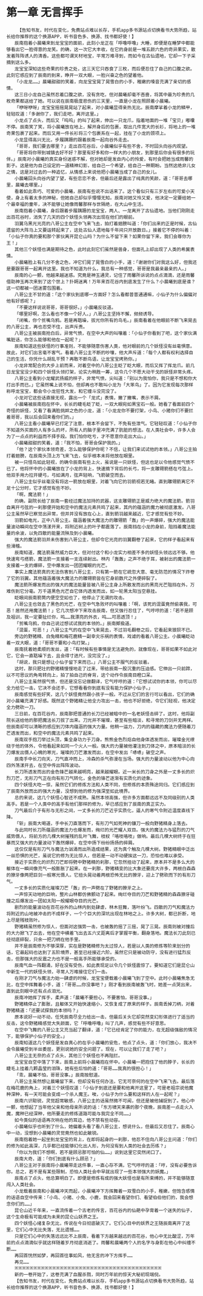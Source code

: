 # 第一章 无言挥手
        【告知书友，时代在变化，免费站点难以长存，手机app多书源站点切换看书大势所趋，站长给你推荐的这个换源APP，听书音色多、换源、找书都好使！】
       辰南抱着小晨曦来到龙宝宝的面前，此刻小龙正在「呼噜呼噜」大睡，即便是在睡梦中都能够看出它一脸得意的龙笑。的确，这一次它大丰收，在它的身前是一堆五颜六色的奇异果实，散发着阵阵诱人的清香。这些都可谓天材地宝，平常万难寻到，而如今在古仙遗地，它却一下子采摘到这么多。
       龙宝宝深知这些奇果的珍贵之处，这三天它只吞食了三枚，而后便忍住了自己的口腹之欲。此刻它感应到了辰南的到来，睁开一双大眼，一脸兴奋之色的望着他。
       「小龙龙……」晨曦甜甜的笑着，向龙宝宝晃了晃雪白的小手，稚嫩的嗓音充满了亲切的感情。
       这三日小龙自己虽然忍着口腹之欲，没有贪吃，但对晨曦却毫不吝啬，将其中最为珍贵的几枚奇果都送给了她。可以说在辰南极度悲伤的三天里，一直是小龙在照顾着小晨曦。
       「咿呀咿呀」龙宝宝摇摇晃晃站了起来，对小晨曦显得亲热无比。辰南摩挲着小龙的鳞甲，轻轻叹道：「多谢你了，我们走吧，离开这里。」
       小龙点了点头，而后又「呜呜」的叫了起来，伸出一只龙爪，指着地面的一堆「宝贝」嘟囔不停。辰南笑了笑，将小晨曦放在地上，解开身后的包裹，取出几件宽大的长衫，将地上的一堆奇果包裹了起来。而后又用一件长衫将三个包裹系在一起，挂在了小龙的颈项上。
       小龙显得高兴无比，步履蹒跚的跟着辰南一起向谷外走去。
       「哥哥，我们要去哪里？」走出百花谷后，小晨曦似乎有些不舍，不时回头向谷内观望。
       「哥哥将你带到城镇去好不好？那里有好多和你一样大的小朋友，到那里后你会有很多的玩伴。」辰南对小晨曦的真实身份迷惑不解，但对她却是发自内心的怜爱，有时会把她当成雨馨的影子。这是他为自己设定的一道精神幻影，给自己一个希望，给自己一种期盼。当然这绝非儿女之情，这是对过去的一种追忆，从情感上来说他把小晨曦当成了自己的女儿。
       小晨曦回头向谷内望了望，有些恋恋不舍，但最后还是露出了纯真的笑颜，道：「哥哥去哪里，晨曦去哪里。」
       看着如此乖巧、可爱的小晨曦，辰南有些说不出话来了。这个看似只有三岁左右的可爱小天使，身上有着太多的神秘，但她自己却似乎懵懵无知。辰南对她又怜又爱，他决定一定要给她一个最幸福的童年，决不能够让她像雨馨那样与世隔绝，在大山中生活。
       辰南抱着小晨曦，身后跟着步履蹒跚的龙宝宝，两人、一龙离开了古仙遗地。当他们刚刚走出百花谷时，消失了几天的四个妖怪头领再次出现在他们的眼前。
       羽翼乌黑光光亮的八哥公主在空中飞来飞去，拍打着翅膀叫道：「你们出来的正是时候，古仙遗留的大阵马上又要运转起来了，这处古仙人遗地每千年间只开放数日。」接着它不停的叫着：「小仙子你真的要和那个家伙离开昆仑山吗？为什么不留下来？如果你留下来，我们会尊你为王！」
       其他三个妖怪也满是期待之色，此时此刻它们虽然是兽身，但面孔上却出现了人类的希冀表情。
       小晨曦脸上有几分不舍之色，冲它们晃了晃雪白的小手，道：「谢谢你们对我这么好，但我还是要跟哥哥一起离开这里。我也不知道为什么，我总有一种感觉，哥哥是我最亲最亲的人。」
       辰南的心一颤，他越来越迷惑。究竟是神玉通灵，记住了雨馨所诉说的点点滴滴，还是雨馨借助神玉再次来到了这个世上？扑朔迷离！万年来百花谷内到底发生了什么？小晨曦到底是谁？这一切都被一团迷雾包围着。
       八哥公主不甘的道：「这个家伙到底哪一方面好？怎么看都普普通通嘛，小仙子为什么偏偏对他有好感呢？」
       「不要这样说说哥哥，哥哥很好。」小晨曦反驳道。
       「哪里好啊，怎么看也不像一个好人。」八哥公主坚持不懈，频频诱导。
       「闭嘴，你个贫嘴乌鸦。若是再聒噪，拔光你所有的鸟毛。」辰南看着在他眼前不断飞来晃去的八哥公主，再也忍受不住，出声斥责。
       八哥公主被辰南抢白后，异常气愤，在空中大声的叫嚷着：「小仙子你看到了吧，这个家伙满嘴脏话，你怎么能够和他在一起呢？」
       辰南知道这些妖怪的行事准则，不能够随意伤害人类，他对眼前的几个妖怪没有丝毫惧意。故此，对它们出言毫不客气。看着八哥公主不断的吵嚷，他大声斥道：「每个人都有权利选择自己的生活，你凭什么胡乱干预？再敢不断鸟语，让龙宝宝烤熟你。」
       小龙非常配合的大步上前而来，对着空中的八哥公主眨了眨大眼，而后又挥了挥龙爪。前几日龙宝宝没少和四个妖怪头领打架，论实力稍胜一筹，这令几个不愿大动干戈的妖怪非常头疼。
       八哥公主看到小龙耀武扬威的样子，非常气愤，尖叫道：「别以为我怕你，我只是不想和你大打出手而已。」它虽然嘴上说不怕，但却再也不敢叫小龙为「大笨鸟」了。因为它发现每次那样称呼龙宝宝，都会令小龙狂性大发，和它缠斗没完没了。
       小龙对它这些话直接无视，露出一个「龙式」表情，撇了撇嘴，表示不屑。
       小晨曦被辰南抱在怀中，长长的睫毛眨了眨，一双大眼宛如黑宝石一般。她看了看面前四个奇怪的妖怪，又看了看满脸挑衅之色的小龙，道：「小龙龙你不要打架，小鸟、小猪你们不要拦着哥哥，我以后会回来看你们的。」
       八哥公主看小晨曦早已打定了注意，根本不会留下，不免有些泄气。它轻轻叹道：「小仙子你不知道外买面的人有多么的坏，所有人的脑子里冲充满了肮脏的想法。在人类社会中，许多人会为了一点点的利益而不择手段。我们怕你吃亏，才不愿意你走出大山。」
       小晨曦甜甜的笑着，道：「我不怕，哥哥会保护我的。」
       「他？这个家伙本领奇差，怎么能够保护你呢？不信，让我们来试试他的本领。」八哥公主拍打着翅膀，在辰南头顶上方飞来飞去，似乎根本未将他放在眼里。
       被一只怪鸟如此轻视，的确令辰南有些上火，虽说是一只妖怪，但这也足以令他感觉气愤不已了。他将怀中的小晨曦放在了小龙的背上，快速摘下背后的长弓，将一支雕翎箭搭在弓弦上。他双手用力拉开硬弓，弓如满月，弦声轻响，飞箭破空而去。
       八哥公主似乎丝毫没有将这一箭放在眼里，对着飞向它的羽箭视若无睹。直到雕翎箭离它不足十公分时，它才感觉有些不妙。
       「啊，魔法箭！」
       的确，副院长给了辰南一套经过魔法加持的武器，这支雕翎箭正是威力绝大的魔法箭。箭羽自离开弓弦的一刹那便开始和空中的魔法元素共鸣了起来，其内的蕴涵的魔力被彻底激发。八哥公主虽然早已察觉出异常，但并并没有放在心上，直到箭羽越来越近，它才感觉有些不妙。
       羽箭如电光，正中八哥公主。蕴涵着强大魔法力的雕翎箭「轰」的一声爆碎，强大的魔法能量波动瞬间在空中荡漾开来，将附近树上的叶子都震落了。辰南挡在小龙的身前，阻挡着魔法能量的余波，以免四散的能量流殃及到小晨曦。
       强大的魔法箭羽并未伤害到八哥公主，但却令它光亮的羽翼翻卷了起来，它的样子看起来有些滑稽。
       辰南知道，魔法箭虽然威力巨大，但对付这个和小龙实力相差不多的妖怪头领远远不够。他快速弯弓搭箭，魔法箭一支接着一支连续射出。林内「轰轰」之声不绝于耳，被射出的魔法箭一支接着一支的爆碎，空中爆发出一团团耀眼的光芒。
       事实上魔法箭真的无法伤害到八哥公主，只有第一箭在它疏忽大意、毫无防范的情况下炸卷了它的羽翼。其他蕴涵着强大魔法力的雕翎箭皆在它身前数尺之外便碎裂了。
       魔法箭所爆发而出的强大的魔法能量皆被八哥公主身上所散发而出的黑亮光芒阻挡在外，万难伤到它分毫。万千道黑色光芒自它体内透发而出，如一轮黑太阳当空悬挂。
       眨眼间辰南箭筒内便空空如也了，他停止了无谓的攻击。
       八哥公主也敛去了黑色的光芒，在空中气急败坏的叫嚷着：「啊，该死的混蛋竟然偷袭我，可恶！居然还用魔法箭！」它几次想冲下来攻击辰南，但又强行忍住了，气哼哼的道：「若不是顾及祖训，我一定要扯烂你，呜……我漂亮的外衣，呜……可恶透顶！」
       「贫嘴乌鸦，你自己说过想试试我的本领的。」辰南揶揄道。
       「混蛋，可恶！」八哥公主气的在空中飞来晃去，不过羽毛翻卷之后，它看起来狼狈不已。
       旁边的野猪精、白兔精和梅花鹿精一副幸灾乐祸的表情，戏谑的看着八哥公主。小晨曦眨动着一双大眼，道：「哥哥不要和小鸟打架。」
       辰南抚着她柔顺的发丝，道：「有时候有些事情是无法避免的，就像现在，哥哥如果不如此对它，它会一直聒噪下去，且会得寸进尺，没完没了。」
       「胡说，我只是想让小仙子留下来而已。」八哥公主不服气的反驳着。
       这时，那只肥壮的野猪精慢慢地走了过来，带给辰南一股沉重的压迫感。它伸出一只前蹄，以不可思议的角弯转向上，拍了拍自己的脊背，这个动作令辰南目瞪口呆。
       八哥公主虽然很气愤，但还是没忘记做翻译，它气哼哼的道：「它想试试你的本领，你可以尽全力给它一击，它决不会还手，它想看看你到底有没有能力保护小仙子。」
       辰南感觉有些好笑，这几个妖怪竟然跟小孩子一般。不过从它们的言行可以看出，它们的确对小晨曦充满了好感。既然这个野猪精让他全力攻出一击，他也不好拒绝，令它们轻视，他决定全力劈砍一刀。
       三日前，在百花谷内，辰南那把普通的长刀已经被暗中的一名老妖怪击碎了。这时，他将副院长送给他的那把魔法长刀拔了出来。刀光并不璀璨，甚至有些暗淡，和寻常的刀剑并无两样。但辰南却可以清晰的感应到刀体内蕴涵的强大力量。他稍一运力，刀内的蕴藏的魔法力便随着刀芒透发而出，和空中的魔法元素共鸣了起来。
       辰南双手抱刀举过头顶，集全身功力于刀身。熊熊金色烈焰自他身体透发而出，璀璨金光缭绕于他的体外，令他看起来如同一个火人一般。强大的力量被他灌注到刀体之中，原本暗淡的长刀爆发出慑人心魄的寒光，璀璨的刀芒激发而出，在空中发出「哧哧」破空之声。
       辰南手中长刀向天，刀气直冲而上，冷森的杀气弥漫在当场。强大的力量波动以他为中心向四外荡漾开去，在空中传出阵阵波动。
       长刀所透发而出的金色锋芒越来越明亮，越来越耀眼。近一米长的刀身之外是一丈多长的炽烈刀芒，无形刀气正在向有形刀气转化，金色的锋芒逐渐有实质化的迹象。
       四个妖怪大吃一惊，虽然它们的修炼方法和人类不同，但修炼的本质殊途同归。它们感应到了辰南外放而出的强大力量，没想到他的修为强深至如此境界。
       总的来说，这几个妖怪心智还不成熟。虽然本领高强，但许多方面都远远不及同级别的人类高手。若是一个人类中的高手有他们那样的修为，早已感应到了辰南的真正实力。
       刀气最后介于有形与无形之间，一丈多长的刀芒近乎实质化，逼人的寒气令附近温度直线下降。
       「斩」辰南大喝道，手中长刀直落而下，有形刀气如死神的镰刀一般向野猪精身上落去。
       与此同时长刀所蕴涵的魔法力也爆发而，绚烂的光芒耀人双目。强大的魔法力与猛烈的刀气威势慑人，将前方的几棵大树摧残的乱叶飞舞，枝杈「咯吱咯吱」做响。最后几棵大树终于在狂暴而又强大的力量波动下轰然爆碎，在空中扬下纷纷扬扬的碎屑。
       这仅仅是有形刀气与魔法力汹涌而出所造成结果，还为真个触及几棵大树。野猪精眼中泛出一丝恐惧的光芒，虽说它的修为无比惊人，但若是一动不动硬挨这一刀，恐怕也难以承受。
       接近于实质化的炽烈刀芒即将劈中野猪精的刹那，它忽然扭动了起来，原本并不是多么大的躯体在一瞬间像充气一般膨胀了起来。在一刹那，野猪精变的比大象还要庞大许多，两根白森森的獠牙像两把巨剑一般寒光慑人。它扭头晃动着两根恐怖无比的獠牙，迎上了劈砍而下的有形刀气。
       一丈多长的实质化璀璨刀芒「轰」的一声劈在了野猪的獠牙之上。
       一声惊天动地的巨响，整片山林都仿佛颤动了起来。绚烂夺目的刀芒和野猪精的森森獠牙碰撞之后爆发出一团如太阳一般耀眼夺目的光芒。
       剧烈的能量波动在百花谷外的山林内到处肆虐，林木狂舞，落叶纷飞。四散的刀气和魔法力将附近的山地被冲击的不成样子，一个个巨大的深坑出现在林地之上。许多大树，都已折断，地上尽是残枝败叶。
       野猪精虽然修为惊人，但面对这强势一击，也被轰的摇了三摇，晃了三晃。辰南则被对撞后的大力掀飞了出去，他在空中横着飞出去五六丈距离后才掌握平衡，翻身落地。魔法长刀此刻已经彻底碎裂，只余一把刀柄在他手里。
       并不是辰南修为不够深厚，实在是野猪精修为太过惊人，若是以人类的修炼等阶来划分的话，它最起码也达到了五阶境界，甚至已经接近六阶。虽然它只是被动防守，没有进行猛烈反击，但那强大的反震之力也不是一般高手所能够承受的。
       辰南气血一阵翻涌，好在没有受伤，如此表现足以令几个妖怪震惊了。要知道它们是昆仑山中新生一代的妖怪头领，寻常人万难接住它们一击。
       在刚才刀气与魔法力始一肆虐的时候，龙宝宝便载着小晨曦飞到了空中。此时小晨曦焦急无比，在空中挥舞着小手，道：「哥哥……你没事吧？」刚才看到辰南被轰飞时，她差一点哭出来，直到此刻眼中还有点点泪光。
       辰南冲她挥了挥手，柔声道：「晨曦不要担心，不要害怕，哥哥没事。」
       野猪精停止了膨胀，且躯体又开始快速缩小，又恢复成了原来的样子。辰南丢掉刀柄，对着野猪精道：「还要试探我的本领吗？」
       原本说好一动不动，任凭辰南尽全力给出一击，但最后关头它却突然变幻形体进行了适当的反击，这令野猪精感觉大失颜面，它「呼噜呼噜」叫了几声，感觉有些不好意思。
       在空中飞舞的八哥公主又充当起了翻译，道：「它已经肯定了你的能力，在无超级强敌的情况下，能够保护小仙子的安全。」
       辰南知道这几个妖怪是发自真心的在乎小晨曦的安危，他点了点头，道：「你们放心，我决不会令晨曦受到半丝委屈，更别说她的安全问题了。现在，可以让我们了走了吧？」
       八哥公主无奈的点了点头，其他三个妖怪也不再阻拦。
       龙宝宝自空中落了下来，辰南上前将小晨曦抱在怀中。小晨曦一把抱住了他的脖子，长长的睫毛上挂着几颗晶莹的泪珠，她有些后怕的道：「哥哥……我真的很担心！」
       「乖，晨曦不怕，哥哥没事。」辰南按慰道。
       八哥公主虽然想让晨曦留下来，但却没有任何办法，它无可奈何的在空中飞来飞去。最后落在梅花鹿的角上，对着三个妖怪叹道：「小仙子到底还是要和他离开这里了，可是老祖宗说他魔种深种，有一天可能会变成一个杀人魔王。唉，小仙子为什么要和这样的人在一起呢？」
       辰南六识聪锐，灵觉超常敏感，八哥公主的话虽然微不可闻，但还是被他捕捉到了。他心中一颤，他想起了当年他父亲和他母亲所说的话：「东方啸天来袭的那个夜晚，辰南差一点走火入魔，魔种已经深种，他所要走的修炼道路可能与我完全不同……」
       如今类似的话语再次响在他的耳边，他不禁有些动容。
       小晨曦似乎也听到了什么，她偏着头看了看八哥公主，想说什么，但最后又忍住了。辰南心中一动，没想到小晨曦的灵觉竟然也如此敏锐。
       辰南抱着她一起坐到龙宝宝的背上，在即将起身的一刹那，他忍不住向八哥公主问道：「你们的修为如此高深，几乎都已经能够幻化出人形，为何没有到人类的社会去历练？」
       「你以为我们不想啊，若不是顾忌那可怕的仙……」说到这里它突然闭口了。
       辰南大奇，道：「你们到底有什么顾忌？」
       八哥公主对于辰南将小晨曦带走这件事，一直心存不满，它气哼哼的道：「哼，没有必要告诉你。总之，若不是有某些限制，恐怕人类社会中早就出现了一些本领强大的妖魔。」
       辰南点了点头，他总算明白了。即便是修炼有成的强大妖怪也是有所束缚的，并不能够随意闯入人类社会。
       小龙载着辰南和小晨曦冲天而起，小晨曦冲下方挥舞着一双雪白的小手，稚嫩，但饱含感情的话语自空中传来：「小鸟、小猪、小兔、小鹿，我会回来看望你们、看望伯伯他们的，我会想念你们的……」
       昆仑山近千年来，一直流传着一个古老的传言，百花谷内的仙葩中孕育着一个迷失的仙子，这个生命极有可能成为未来的昆仑山妖界之王。
       四个妖怪心绪复杂无比，传说在今日彻底破灭了。它们心目中的妖界之王随辰南离开了这里，它们心中无比失落，无比遗憾……
       只是它们心中的失落远远比不上辰南，看着下方越来越远的百花谷，他心中无比酸涩，万年前的点点滴滴似乎就这样随着岁月彻底消逝了。雨馨和晨曦两个人的名字与身影在他心中纠缠不断……
       再回首恍然如梦，再回首往事如风，他无言的冲下方挥手……
       再见……
       ※※※※※※※※※※※※※※※※※※※※※※※※※※※※※※※※※※※※※※※
       新的一卷开始了，这卷充满了血腥杀戮，同时万年前的惊天大秘初现端倪。
       【告知书友，时代在变化，免费站点难以长存，手机app多书源站点切换看书大势所趋，站长给你推荐的这个换源APP，听书音色多、换源、找书都好使！】